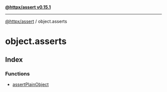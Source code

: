 [**@httpx/assert v0.15.1**](../README.md)

***

[@httpx/assert](../README.md) / object.asserts

# object.asserts

## Index

### Functions

- [assertPlainObject](functions/assertPlainObject.md)
